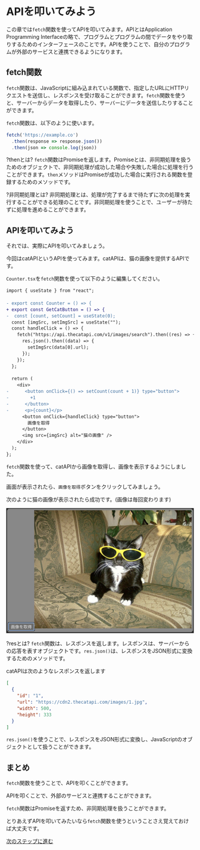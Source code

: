 # APIを叩いてみよう
この章では`fetch`関数を使ってAPIを叩いてみます。APIとはApplication Programming Interfaceの略で、プログラムとプログラムの間でデータをやり取りするためのインターフェースのことです。APIを使うことで、自分のプログラムが外部のサービスと連携できるようになります。

## fetch関数
`fetch`関数は、JavaScriptに組み込まれている関数で、指定したURLにHTTPリクエストを送信し、レスポンスを受け取ることができます。`fetch`関数を使うと、サーバーからデータを取得したり、サーバーにデータを送信したりすることができます。

`fetch`関数は、以下のように使います。

```javascript
fetch('https://example.co')
  .then(response => response.json())
  .then(json => console.log(json))
```

?thenとは?
`fetch`関数はPromiseを返します。Promiseとは、非同期処理を扱うためのオブジェクトで、非同期処理が成功した場合や失敗した場合に処理を行うことができます。`then`メソッドはPromiseが成功した場合に実行される関数を登録するためのメソッドです。

?非同期処理とは?
非同期処理とは、処理が完了するまで待たずに次の処理を実行することができる処理のことです。非同期処理を使うことで、ユーザーが待たずに処理を進めることができます。

## APIを叩いてみよう

それでは、実際にAPIを叩いてみましょう。

今回はcatAPIというAPIを使ってみます。catAPIは、猫の画像を提供するAPIです。

`Counter.tsx`を`fetch`関数を使って以下のように編集してください。

```diff
import { useState } from "react";

- export const Counter = () => {
+ export const GetCatButton = () => {
-  const [count, setCount] = useState(0);
  const [imgSrc, setImgSrc] = useState("");
  const handleClick = () => {
    fetch("https://api.thecatapi.com/v1/images/search").then((res) => {
      res.json().then((data) => {
        setImgSrc(data[0].url);
      });
    });
  };

  return (
    <div>
-      <button onClick={() => setCount(count + 1)} type="button">
-        +1
-      </button>
-      <p>{count}</p>
      <button onClick={handleClick} type="button">
        画像を取得
      </button>
      <img src={imgSrc} alt="猫の画像" />
    </div>
  );
};

```

`fetch`関数を使って、catAPIから画像を取得し、画像を表示するようにしました。

画面が表示されたら、`画像を取得`ボタンをクリックしてみましょう。

次のように猫の画像が表示されたら成功です。(画像は毎回変わります)

![Cat](medias/3.png)

?resとは?
`fetch`関数は、レスポンスを返します。レスポンスは、サーバーからの応答を表すオブジェクトです。`res.json()`は、レスポンスをJSON形式に変換するためのメソッドです。

catAPIは次のようなレスポンスを返します

```json
[
  {
    "id": "1",
    "url": "https://cdn2.thecatapi.com/images/1.jpg",
    "width": 500,
    "height": 333
  }
]
```

`res.json()`を使うことで、レスポンスをJSON形式に変換し、JavaScriptのオブジェクトとして扱うことができます。

## まとめ
`fetch`関数を使うことで、APIを叩くことができます。

APIを叩くことで、外部のサービスと連携することができます。

`fetch`関数はPromiseを返すため、非同期処理を扱うことができます。

とりあえずAPIを叩いてみたいなら`fetch`関数を使うということさえ覚えておけば大丈夫です。

[次のステップに進む](https://github.com/tosaken1116/hooks-tutorial/blob/main/docs/4.md)